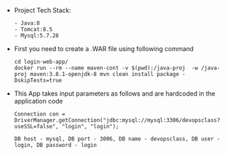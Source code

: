* Project Tech Stack:

      - Java:8
      - Tomcat:8.5
      - Mysql:5.7.28

* First you need to create a .WAR file using following command
  
      cd login-web-app/
      docker run --rm --name maven-cont -v $(pwd):/java-proj  -w /java-proj maven:3.8.1-openjdk-8 mvn clean install package -DskipTests=true

* This App takes input parameters as follows and are hardcoded in the application code

      Connection con = DriverManager.getConnection("jdbc:mysql://mysql:3306/devopsclass?useSSL=false", "login", "login");
    
      DB host - mysql, DB port - 3006, DB name - devopsclass, DB user - login, DB password - login
